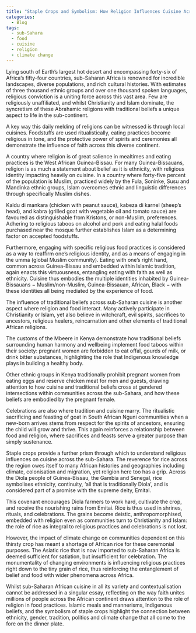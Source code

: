 ```yaml
---
title: "Staple Crops and Symbolism: How Religion Influences Cuisine Across sub-Saharan Africa "
categories:
  - Blog
tags:
  - sub-Sahara
  - food
  - cuisine
  - religion
  - climate change
---
```


Lying south of Earth’s largest hot desert and encompassing forty-six of Africa’s fifty-four countries, sub-Saharan Africa is renowned for incredible landscapes, diverse populations, and rich cultural histories. With estimates of three thousand ethnic groups and over one thousand spoken languages, religious conviction is a uniting force across this vast area. Few are religiously unaffiliated, and whilst Christianity and Islam dominate, the syncretism of these Abrahamic religions with traditional beliefs a unique aspect to life in the sub-continent. 

A key way this daily melding of religions can be witnessed is through local cuisines. Foodstuffs are used ritualistically, eating practices become religious in tone, and the protective power of spirits and ceremonies all demonstrate the influence of faith across this diverse continent.

A country where religion is of great salience in mealtimes and eating practices is the West African Guinea-Bissau. For many Guinea-Bissauans, religion is as much a statement about belief as it is ethnicity, with religious identity impacting heavily on cuisine. In a country where forty-five percent of the population is Muslim, practiced widely by the Fula, Soninke, Susu and Mandinka ethnic groups, Islam overcomes ethnic and linguistic differences through specifically Muslim dishes. 

Kaldu di mankara (chicken with peanut sauce), kabeza di karnel (sheep’s head), and kabra (grilled goat with vegetable oil and tomato sauce) are favoured as distinguishable from Kristons, or non-Muslim, preferences. Adhering to religious taboos on alcohol and pork and eating halal foods purchased near the mosque further establishes Islam as a determining factor on accepted foodstuffs.

Furthermore, engaging with specific religious food practices is considered as a way to reaffirm one’s religious identity, and as a means of engaging in the umma (global Muslim community). Eating with one’s right hand, common across Guinea-Bissau and embedded within Islamic tradition, again enacts this virtuousness, entangling eating with faith as well as ethnicity. Cuisine thus embodies the multiple identities inhabited by Guinea-Bissauans − Muslim/non-Muslim, Guinea-Bissauan, African, Black − with these identities all being mediated by the experience of food.

The influence of traditional beliefs across sub-Saharan cuisine is another aspect where religion and food interact. Many actively participate in Christianity or Islam, yet also believe in witchcraft, evil spirits, sacrifices to ancestors, religious healers, reincarnation and other elements of traditional African religions. 

The customs of the Mbeere in Kenya demonstrate how traditional beliefs surrounding human harmony and wellbeing implement food taboos within their society: pregnant women are forbidden to eat offal, gourds of milk, or drink bitter substances, highlighting the role that Indigenous knowledge plays in building a healthy body. 

Other ethnic groups in Kenya traditionally prohibit pregnant women from eating eggs and reserve chicken meat for men and guests, drawing attention to how cuisine and traditional beliefs cross at gendered intersections within communities across the sub-Sahara, and how these beliefs are embodied by the pregnant female. 

Celebrations are also where tradition and cuisine marry. The ritualistic sacrificing and feasting of goat in South African Nguni communities when a new-born arrives stems from respect for the spirits of ancestors, ensuring the child will grow and thrive. This again reinforces a relationship between food and religion, where sacrifices and feasts serve a greater purpose than simply sustenance.

Staple crops provide a further prism through which to understand religious influences on cuisine across the sub-Sahara. The reverence for rice across the region owes itself to many African histories and geographies including climate, colonisation and migration, yet religion here too has a grip. Across the Diola people of Guinea-Bissau, the Gambia and Senegal, rice symbolises ethnicity, continuity, ‘all that is traditionally Diola’, and is considered part of a promise with the supreme deity, Emitai. 

This covenant encourages Diola farmers to work hard, cultivate the crop, and receive the nourishing rains from Emitai. Rice is thus used in shrines, rituals, and celebrations. The grains become deistic, anthropomorphised, embedded with religion even as communities turn to Christianity and Islam: the role of rice as integral to religious practices and celebrations is not lost. 

However, the impact of climate change on communities dependent on this thirsty crop has meant a shortage of African rice for these ceremonial purposes. The Asiatic rice that is now imported to sub-Saharan Africa is deemed sufficient for satiation, but insufficient for celebration. The monumentality of changing environments is influencing religious practices right down to the tiny grain of rice, thus reinforcing the entanglement of belief and food with wider phenomena across Africa. 

Whilst sub-Saharan African cuisine in all its variety and contextualisation cannot be addressed in a singular essay, reflecting on the way faith unites millions of people across the African continent draws attention to the role of religion in food practices. Islamic meals and mannerisms, Indigenous beliefs, and the symbolism of staple crops highlight the connection between ethnicity, gender, tradition, politics and climate change that all come to the fore on the dinner plate.
